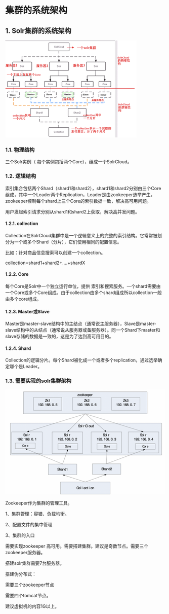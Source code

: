 # 集群的系统架构

## 1.  Solr集群的系统架构

![](../../../.gitbook/assets/image%20%2873%29.png)

### 1.1. 物理结构

三个Solr实例（ 每个实例包括两个Core），组成一个SolrCloud。

### 1.2. 逻辑结构

索引集合包括两个Shard（shard1和shard2），shard1和shard2分别由三个Core组成，其中一个Leader两个Replication，Leader是由zookeeper选举产生，zookeeper控制每个shard上三个Core的索引数据一致，解决高可用问题。

用户发起索引请求分别从shard1和shard2上获取，解决高并发问题。

#### 1.2.1.                  collection

Collection在SolrCloud集群中是一个逻辑意义上的完整的索引结构。它常常被划分为一个或多个Shard（分片），它们使用相同的配置信息。

比如：针对商品信息搜索可以创建一个collection。

 collection=shard1+shard2+....+shardX

#### 1.2.2.                  Core

每个Core是Solr中一个独立运行单位，提供 索引和搜索服务。一个shard需要由一个Core或多个Core组成。由于collection由多个shard组成所以collection一般由多个core组成。

#### 1.2.3.                  Master或Slave

Master是master-slave结构中的主结点（通常说主服务器），Slave是master-slave结构中的从结点（通常说从服务器或备服务器）。同一个Shard下master和slave存储的数据是一致的，这是为了达到高可用目的。

#### 1.2.4.                  Shard

Collection的逻辑分片。每个Shard被化成一个或者多个replication，通过选举确定哪个是Leader。

### 1.3. 需要实现的solr集群架构

![](../../../.gitbook/assets/image%20%28164%29.png)

Zookeeper作为集群的管理工具。

1、集群管理：容错、负载均衡。

2、配置文件的集中管理

3、集群的入口

需要实现zookeeper 高可用。需要搭建集群。建议是奇数节点。需要三个zookeeper服务器。

搭建solr集群需要7台服务器。

搭建伪分布式：

需要三个zookeeper节点

需要四个tomcat节点。

建议虚拟机的内容1G以上。

